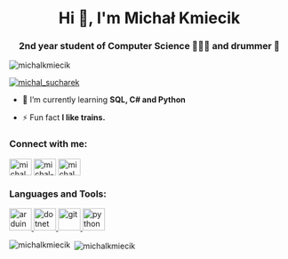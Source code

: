 <link rel="stylesheet" href="https://cdn.jsdelivr.net/gh/devicons/devicon@v2.10.1/devicon.min.css">
<h1 align="center">Hi 👋, I'm Michał Kmiecik</h1>
<h3 align="center">2nd year student of Computer Science 👨🏻‍🎓 and drummer 🥁</h3>

<p align="left"> <img src="https://komarev.com/ghpvc/?username=michalkmiecik&label=Profile%20views&color=0e75b6&style=flat" alt="michalkmiecik" /> </p>

<p align="left"> <a href="https://twitter.com/michal_sucharek" target="blank"><img src="https://img.shields.io/twitter/follow/michal_sucharek?logo=twitter&style=for-the-badge" alt="michal_sucharek" /></a> </p>

- 🌱 I’m currently learning **SQL, C# and Python**

- ⚡ Fun fact **I like trains.**

<h3 align="left">Connect with me:</h3>
<p align="left">
<a href="https://twitter.com/michal_sucharek" target="blank"><img align="center" src="https://cdn.jsdelivr.net/npm/simple-icons@3.0.1/icons/twitter.svg" alt="michal_sucharek" height="30" width="40" /></a>
<a href="https://linkedin.com/in/michal-kmiecik" target="blank"><img align="center" src="https://cdn.jsdelivr.net/npm/simple-icons@3.0.1/icons/linkedin.svg" alt="michal-kmiecik" height="30" width="40" /></a>
<a href="https://instagram.com/michal_dryman" target="blank"><img align="center" src="https://cdn.jsdelivr.net/npm/simple-icons@3.0.1/icons/instagram.svg" alt="michal_dryman" height="30" width="40" /></a>
</p>

<h3 align="left">Languages and Tools:</h3>
<p align="left"> <a href="https://www.arduino.cc/" target="_blank"> <img src="https://cdn.worldvectorlogo.com/logos/arduino-1.svg" alt="arduino" width="40" height="40"/> </a> <a href="https://www.w3schools.com/cs/" target="_blank"> <i class="devicon-dot-net-plain colored"></i> <a href="https://dotnet.microsoft.com/" target="_blank"> <img src="https://devicons.github.io/devicon/devicon.git/icons/dot-net/dot-net-original-wordmark.svg" alt="dotnet" width="40" height="40"/> </a> <a href="https://git-scm.com/" target="_blank"> <img src="https://www.vectorlogo.zone/logos/git-scm/git-scm-icon.svg" alt="git" width="40" height="40"/> </a> <a href="https://www.python.org" target="_blank"> <img src="https://devicons.github.io/devicon/devicon.git/icons/python/python-original.svg" alt="python" width="40" height="40"/> </a> </p>

<p><img align="left" src="https://github-readme-stats.vercel.app/api/top-langs?username=michalkmiecik&show_icons=true&locale=en&layout=compact" alt="michalkmiecik" /></p>

<p>&nbsp;<img align="center" src="https://github-readme-stats.vercel.app/api?username=michalkmiecik&show_icons=true&locale=en" alt="michalkmiecik" /></p>

